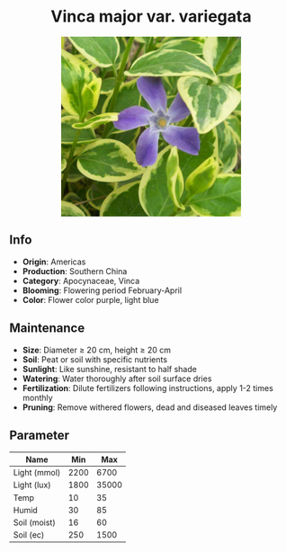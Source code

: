 <h1 align='center'>Vinca major var. variegata</h1>
<p align="center">
    <img 
        align='center'
        width='320'
        src="../images/vinca major var variegata.png" 
        alt='Vinca major var. variegata' />
</p>

## Info

 - **Origin**: Americas
 - **Production**: Southern China
 - **Category**: Apocynaceae, Vinca
 - **Blooming**: Flowering period February-April
 - **Color**: Flower color purple, light blue

## Maintenance

 - **Size**: Diameter ≥ 20 cm, height ≥ 20 cm
 - **Soil**: Peat or soil with specific nutrients
 - **Sunlight**: Like sunshine, resistant to half shade
 - **Watering**: Water thoroughly after soil surface dries
 - **Fertilization**: Dilute fertilizers following instructions,  apply 1-2 times monthly
 - **Pruning**: Remove withered flowers, dead and diseased leaves timely

## Parameter

| Name         | Min  | Max   |
|--------------|------|-------|
| Light (mmol) | 2200 | 6700  |
| Light (lux)  | 1800 | 35000 |
| Temp         | 10    | 35    |
| Humid        | 30   | 85    |
| Soil (moist) | 16   | 60    |
| Soil (ec)    | 250  | 1500  |